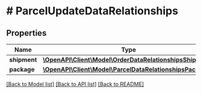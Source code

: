# # ParcelUpdateDataRelationships

## Properties

Name | Type | Description | Notes
------------ | ------------- | ------------- | -------------
**shipment** | [**\OpenAPI\Client\Model\OrderDataRelationshipsShipments**](OrderDataRelationshipsShipments.md) |  | [optional]
**package** | [**\OpenAPI\Client\Model\ParcelDataRelationshipsPackage**](ParcelDataRelationshipsPackage.md) |  | [optional]

[[Back to Model list]](../../README.md#models) [[Back to API list]](../../README.md#endpoints) [[Back to README]](../../README.md)
